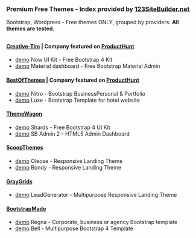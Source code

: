 ### Premium Free Themes - Index provided by [123SiteBuilder.net](http://www.123SiteBuilder.net) 

Bootstrap, Wordpress - Free themes ONLY, grouped by providers. **All themes are tested**.  


## 
#### [Creative-Tim](https://www.creative-tim.com/bootstrap-themes/free) | Company featured on [ProductHunt](https://www.producthunt.com/) 

* [demo](http://www.123SiteBuilder.net/iframe?url=http://demos.creative-tim.com/now-ui-kit/index.html&provider=creative-tim.com&theme=now-ui-kit) Now UI Kit - Free Bootstrap 4 Kit
* [demo](http://www.123SiteBuilder.net/iframe?url=http://demos.creative-tim.com/material-dashboard/examples/dashboard.html&provider=creative-tim.com&theme=material-dashboard) Material dashboard - Free Bootstrap Material Admin

#### [BestOfThemes](https://www.bestofthemes.com) | Company featured on [ProductHunt](https://www.producthunt.com/)  

* [demo](https://freehtml5.co/demos/nitro/) Nitro - Bootstrap BusinessPersonal & Portfolio 
* [demo](http://www.123SiteBuilder.net/iframe?url=https://freehtml5.co/demos/luxe/&provider=bestofthemes.com&theme=luxe) Luxe - Bootstrap Template for hotel website
    
#### [ThemeWagon](https://themewagon.com/theme_tag/free/) 

* [demo](http://demo.themewagon.com/preview/download-free-bootstrap-4-ui-kit) Shards - Free Bootstrap 4 UI Kit
* [demo](https://technext.github.io/startbootstrap-sb-admin-2/pages/index.html) SB Admin 2 - HTML5 Admin Dashboard

#### [ScoopThemes](http://www.scoopthemes.com/) 

* [demo](http://www.scoopthemes.com/templates/Oleose/Freeze/) Oleose - Responsive Landing Theme
* [demo](http://www.scoopthemes.com/templates/bondy/) Bondy - Responsive Landing Theme

#### [GrayGrids](https://graygrids.com)

* [demo](http://www.123SiteBuilder.net//iframe?url=http://vtdes.ru/demo/leadgen/&provider=graygrids.com&theme=leadgen) LeadGenerator - Multipurpose Responsive Landing Theme

#### [BootstrapMade](https://bootstrapmade.com)

* [demo](https://bootstrapmade.com/demo/Regna/) Regna - Corporate, business or agency Bootstrap template
* [demo](https://bootstrapmade.com/demo/Bell/) Bell - Multipurpose Bootstrap 4 Template





